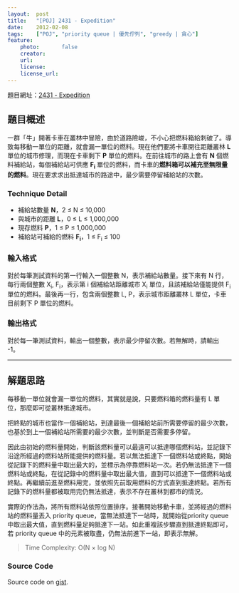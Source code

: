 ```yaml
---
layout:  post
title:   "[POJ] 2431 - Expedition"
date:    2012-02-08
tags:    ["POJ", "priority queue | 優先佇列", "greedy | 貪心"]
feature:
    photo:       false
    creator:     
    url:         
    license:     
    license_url: 
---
```


題目網址：[2431 - Expedition](http://poj.org/problem?id=2431)

## 題目概述

一群「牛」開著卡車在叢林中冒險，由於道路險峻，不小心把燃料箱給刺破了。導致每移動一單位的距離，就會漏一單位的燃料。現在他們要將卡車開往距離叢林 **L** 單位的城市修理，而現在卡車剩下 **P** 單位的燃料。在前往城市的路上會有 **N** 個燃料補給站，每個補給站可供應 **F<sub>i</sub>** 單位的燃料，而卡車的**燃料箱可以補充至無限量的燃料**。現在要求求出抵達城市的路途中，最少需要停留補給站的次數。

### Technique Detail

- 補給站數量 **N**，2 ≤ N ≤ 10,000
- 與城市的距離 **L**，0 ≤ L ≤ 1,000,000
- 現存燃料 **P**，1 ≤ P ≤ 1,000,000
- 補給站可補給的燃料 **F<sub>i</sub>**，1 ≤ F<sub>i</sub> ≤ 100

### 輸入格式

對於每筆測試資料的第一行輸入一個整數 N，表示補給站數量。接下來有 N 行，每行兩個整數 X<sub>i</sub>, F<sub>i</sub>，表示第 i 個補給站距離城市 X<sub>i</sub> 單位，且該補給站僅能提供 F<sub>i</sub> 單位的燃料。最後再一行，包含兩個整數 L, P，表示城市距離叢林 L 單位，卡車目前剩下 P 單位的燃料。

### 輸出格式

對於每一筆測試資料，輸出一個整數，表示最少停留次數。若無解時，請輸出 -1。

---

## 解題思路

每移動一單位就會漏一單位的燃料，其實就是說，只要燃料箱的燃料量有 L 單位，那麼即可從叢林抵達城市。

把終點的城市也當作一個補給站，到達最後一個補給站前所需要停留的最少次數，也基於到上一個補給站所需要的最少次數，並判斷是否需要多停留。

因此由初始的燃料量開始，判斷該燃料量可以最遠可以抵達哪個燃料站，並記錄下沿途所經過的燃料站所能提供的燃料量。若以無法抵達下一個燃料站或終點，開始從記錄下的燃料量中取出最大的，並標示為停靠燃料站一次。若仍無法抵達下一個燃料站或終點，在從記錄中的燃料量中取出最大值，直到可以抵達下一個燃料站或終點。再繼續前進至燃料用完，並依照先前取用燃料的方式直到抵達終點。若所有記錄下的燃料量都被取用完仍無法抵達，表示不存在叢林到都市的情況。

實際的作法為，將所有燃料站依照位置排序。接著開始移動卡車，並將經過的燃料站的燃料量丟入 priority queue，當無法抵達下一站時，就開始從priority queue 中取出最大值，直到燃料量足夠抵達下一站。如此重複該步驟直到抵達終點即可，若 priority queue 中的元素被取盡，仍無法前進下一站，即表示無解。

> Time Complexity: O(N × log N)

### Source Code

<script src="https://gist.github.com/KuoE0/1789738.js"></script>

Source code on [gist](https://gist.github.com/1789738).

